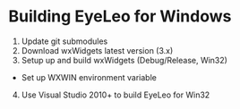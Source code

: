 Building EyeLeo for Windows
======================================

1) Update git submodules
2) Download wxWidgets latest version (3.x)
3) Setup up and build wxWidgets (Debug/Release, Win32)
- Set up WXWIN environment variable

4) Use Visual Studio 2010+ to build EyeLeo for Win32

